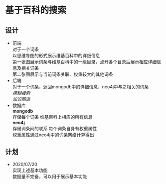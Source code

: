 # 基于百科的搜索
## 设计
- 前端  
  对于一个词条  
  以思维导图的形式展示维基百科中的详细信息  
  第一张图展示词条与维基百科中的一级目录，点开各个目录后展示相应详细信息及相关词条  
  第二张图展示与当前词条关联、权重较大的其他词条
- 后端  
  对于一个词条，返回mongodb中的详细信息、neo4j中与之相关的词条  
  _模糊搜索_  
  _知识图谱_
- 数据库  
  __mongodb__  
  存储每个词条 维基百科上相应的所有信息  
  __neo4j__  
  存储词条间的联系 每个词条自身有权重属性  
  权重属性通过neo4j中的词条网络计算得出




## 计划
- 2020/07/20  
  实现上述基本功能  
  数据量不完备，可以用于展示基本功能